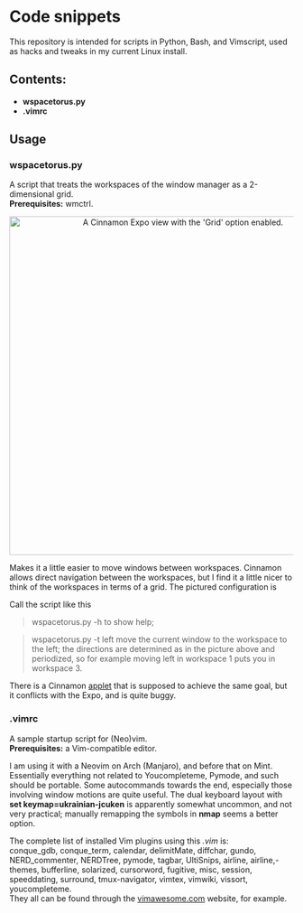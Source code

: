 # Code snippets

This repository is intended for scripts in Python, Bash, and Vimscript, used as
hacks and tweaks in my current Linux install.

## Contents:

- **wspacetorus.py**
- **.vimrc**

## Usage

### wspacetorus.py

A script that treats the workspaces of the window manager as a 2-dimensional grid.<br>
**Prerequisites:** wmctrl.

<p align="center">
<img src="https://raw.githubusercontent.com/OVlasiuk/snippets/master/img/expogrid.png" width="600" title="A Cinnamon Expo view with the 'Grid' option enabled.">
</p>

Makes it a little easier to move windows between workspaces. Cinnamon allows
direct navigation between the workspaces, but I find it a little nicer to think
of the workspaces in terms of a grid. The pictured configuration is 

Call the script like this

> wspacetorus.py -h
to show help;

> wspacetorus.py -t left
move the current window to the workspace to the left; the directions are
determined as in the picture above and periodized, so for example moving left
in workspace 1 puts you in workspace 3.

There is a Cinnamon [applet](https://cinnamon-spices.linuxmint.com/applets/view/116)
that is supposed to achieve the same goal, but it conflicts with the Expo, and is quite
buggy.


### .vimrc

A sample startup script for (Neo)vim.<br>
**Prerequisites:** a Vim-compatible editor.

I am using it with a Neovim on Arch (Manjaro), and before that on Mint. Essentially
everything not related to Youcompleteme, Pymode, and such should be portable.
Some autocommands towards the end, especially those involving window motions are
quite useful. The dual keyboard layout with **set keymap=ukrainian-jcuken** is
apparently somewhat uncommon, and not very practical; manually remapping the
symbols in **nmap** seems a better option.

The complete list of installed Vim plugins using this *.vim* is:<br>
conque_gdb, conque_term, calendar, delimitMate, diffchar, gundo, NERD_commenter,
NERDTree, pymode, tagbar, UltiSnips, airline, airline,-themes, bufferline,
solarized, cursorword, fugitive,  misc, session, speeddating, surround,
tmux-navigator, vimtex, vimwiki, vissort, youcompleteme.<br>
They all can be found through the [vimawesome.com](https://vimawesome.com)
website, for example.


